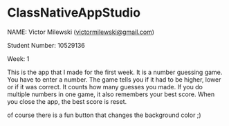 # ClassNativeAppStudio
NAME: Victor Milewski (victormilewski@gmail.com)

Student Number: 10529136

Week: 1

This is the app that I made for the first week. It is a number guessing game. You have to enter a number. 
The game tells you if it had to be higher, lower or if it was correct. 
It counts how many guesses you made. 
If you do multiple numbers in one game, it also remembers your best score. When you close the app, the best score is reset. 

of course there is a fun button that changes the background color ;)
